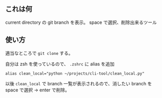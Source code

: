 ## これは何

current directory の git branch を表示。
space で選択、削除出来るツール

## 使い方

適当なところで `git clone` する。

自分は zsh を使っているので、 `.zshrc` に alias を追加

```
alias clean_local="python ~/projects/cli-tool/clean_local.py"
```

以後 `clean_local` で branch 一覧が表示されるので、消したい branch を space で選択 → enter で削除。
